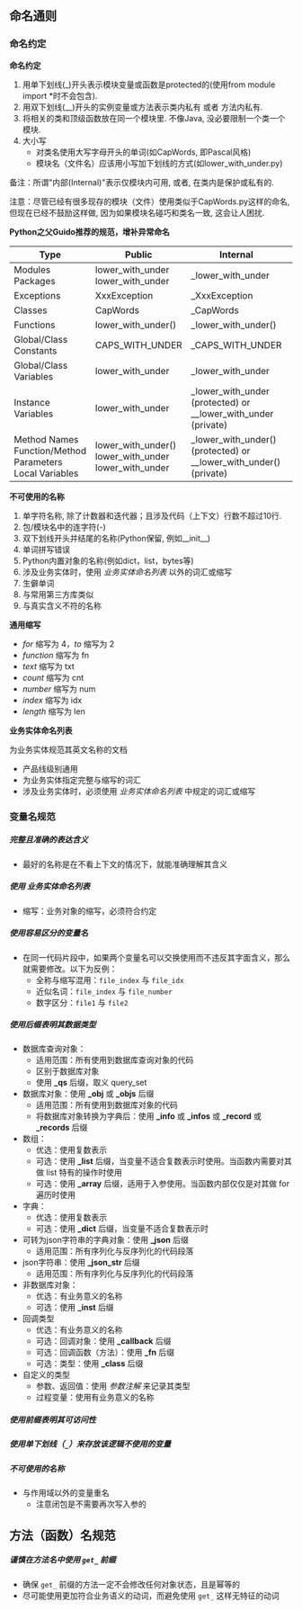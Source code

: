## 命名通则

### 命名约定

**命名约定**

1.  用单下划线(\_)开头表示模块变量或函数是protected的(使用from module import \*时不会包含).
1.  用双下划线(\_\_)开头的实例变量或方法表示类内私有 或者 方法内私有.
1.  将相关的类和顶级函数放在同一个模块里. 不像Java, 没必要限制一个类一个模块.
1.  大小写
    * 对类名使用大写字母开头的单词(如CapWords, 即Pascal风格)
    * 模块名（文件名）应该用小写加下划线的方式(如lower\_with\_under.py)

备注：所谓"内部(Internal)"表示仅模块内可用, 或者, 在类内是保护或私有的.

注意：尽管已经有很多现存的模块（文件）使用类似于CapWords.py这样的命名, 但现在已经不鼓励这样做, 因为如果模块名碰巧和类名一致, 这会让人困扰.

**Python之父Guido推荐的规范，增补异常命名**

| Type                                                    | Public                                                     | Internal                                                                 |     |           |                      |                        |
| ------------------------------------------------------- | ---------------------------------------------------------- | ------------------------------------------------------------------------ | --- | --------- | -------------------- | ---------------------- |
| Modules Packages                                        | lower\_with\_under lower\_with\_under                      | \_lower\_with\_under                                                     |     |           |                      |                        |
| Exceptions                                             | XxxException                                              |   \_XxxException                                                         |     |           |                      |                        |
| Classes                                                 | CapWords                                                   | \_CapWords                                                               |     |           |                      |                        |
| Functions                                               | lower\_with\_under()                                       | \_lower\_with\_under()                                                   |     |           |                      |                        |
| Global/Class Constants                                  | CAPS\_WITH\_UNDER                                          | \_CAPS\_WITH\_UNDER                                                      |     |           |                      |                        |
| Global/Class Variables                                  | lower\_with\_under                                         | \_lower\_with\_under                                                     |     |           |                      |                        |
| Instance Variables                                      | lower\_with\_under                                         | \_lower\_with\_under (protected) or \_\_lower\_with\_under (private)     |     |           |                      |                        |
| Method Names Function/Method Parameters Local Variables | lower\_with\_under() lower\_with\_under lower\_with\_under | \_lower\_with\_under() (protected) or \_\_lower\_with\_under() (private) |     |           |                      |                        |

**不可使用的名称**

1.  单字符名称, 除了计数器和迭代器；且涉及代码（上下文）行数不超过10行.
2.  包/模块名中的连字符(-)
3.  双下划线开头并结尾的名称(Python保留, 例如\_\_init\_\_)
4.  单词拼写错误
5.  Python内置对象的名称(例如dict，list，bytes等)
6.  涉及业务实体时，使用 *业务实体命名列表* 以外的词汇或缩写
7.  生僻单词
8.  与常用第三方库类似
9.  与真实含义不符的名称

**通用缩写**
* *for* 缩写为 4，*to* 缩写为 2
* *function* 缩写为 fn
* *text* 缩写为 txt
* *count* 缩写为 cnt
* *number* 缩写为 num
* *index* 缩写为 idx
* *length* 缩写为 len

**业务实体命名列表**

为业务实体规范其英文名称的文档

* 产品线级别通用
* 为业务实体指定完整与缩写的词汇
* 涉及业务实体时，必须使用 *业务实体命名列表* 中规定的词汇或缩写

### 变量名规范

##### 完整且准确的表达含义
  * 最好的名称是在不看上下文的情况下，就能准确理解其含义

##### 使用 *业务实体命名列表*
  * 缩写：业务对象的缩写，必须符合约定

##### 使用容易区分的变量名
  * 在同一代码片段中，如果两个变量名可以交换使用而不违反其字面含义，那么就需要修改。以下为反例：
    * 全称与缩写混用：`file_index` 与 `file_idx`
    * 近似名词：`file_index` 与 `file_number`
    * 数字区分：`file1` 与 `file2`

##### 使用后缀表明其数据类型
  * 数据库查询对象：
    * 适用范围：所有使用到数据库查询对象的代码
    * 区别于数据库对象
    * 使用 **_qs** 后缀，取义 query_set
  * 数据库对象：使用 **_obj** 或 **_objs** 后缀
    * 适用范围：所有使用到数据库对象的代码
    * 将数据库对象转换为字典后：使用 **_info** 或 **_infos** 或 **_record** 或 **_records** 后缀
  * 数组：
    * 优选：使用复数表示
    * 可选：使用 **_list** 后缀，当变量不适合复数表示时使用。当函数内需要对其做 list 特有的操作时使用
    * 可选：使用 **_array** 后缀，适用于入参使用。当函数内部仅仅是对其做 for 遍历时使用
  * 字典：
    * 优选：使用复数表示
    * 可选：使用 **_dict** 后缀，当变量不适合复数表示时
  * 可转为json字符串的字典对象：使用 **_json** 后缀
    * 适用范围：所有序列化与反序列化的代码段落
  * json字符串：使用 **_json_str** 后缀
    * 适用范围：所有序列化与反序列化的代码段落
  * 非数据库对象：
    * 优选：有业务意义的名称
    * 可选：使用 **_inst** 后缀
  * 回调类型
    * 优选：有业务意义的名称
    * 可选：回调对象：使用 **_callback** 后缀
    * 可选：回调函数（方法）：使用 **_fn** 后缀
    * 可选：类型：使用 **_class** 后缀
  * 自定义的类型
    * 参数、返回值：使用 *参数注解* 来记录其类型
    * 过程变量：使用有业务意义的名称

##### 使用前缀表明其可访问性

##### 使用单下划线（`_`）来存放该逻辑不使用的变量

##### 不可使用的名称
  * 与作用域以外的变量重名
    * 注意闭包是不需要再次写入参的

## 方法（函数）名规范

##### 谨慎在方法名中使用 `get_` 前缀
  * 确保 `get_` 前缀的方法一定不会修改任何对象状态，且是幂等的
  * 尽可能使用更加符合业务语义的动词，而避免使用 `get_` 这样无特征的动词
